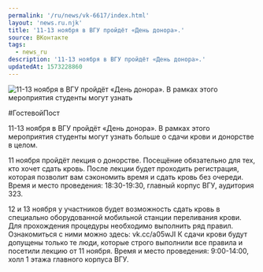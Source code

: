 ```yaml
---
permalink: '/ru/news/vk-6617/index.html'
layout: 'news.ru.njk'
title: '11-13 ноября в ВГУ пройдёт «День донора».'
source: ВКонтакте
tags:
  - news_ru
description: '11-13 ноября в ВГУ пройдёт «День донора».'
updatedAt: 1573228860
---
```

![11-13 ноября в ВГУ пройдёт «День донора». В рамках этого мероприятия студенты могут узнать](https://sun9-34.userapi.com/impf/c854228/v854228937/15e31e/uKgwhcsKA74.jpg?size=1280x720&quality=96&proxy=1&sign=ee8b206bb6bf320c557f379df79bbfc0&c_uniq_tag=ItgO5qw_CA8xK4QZaOw3HKjsxRy_5eTEJKNKLgiYg3c&type=album)

#ГостевойПост

11-13 ноября в ВГУ пройдёт «День донора». В рамках этого мероприятия студенты могут узнать больше о сдачи крови и донорстве в целом.

11 ноября пройдёт лекция о донорстве. Посещёние обязательно для тех, кто хочет сдать кровь. После лекции будет проходить регистрация, которая позволит вам сэкономить время и сдать кровь без очереди.
Время и место проведения: 18:30-19:30, главный корпус ВГУ, аудитория 323.

12 и 13 ноября у участников будет возможность сдать кровь в специально оборудованной мобильной станции переливания крови. Для прохождения процедуры необходимо выполнить ряд правил. Ознакомиться с ними можно здесь: vk.cc/a05wJI
К сдачи крови будут допущены только те люди, которые строго выполнили все правила и посетили лекцию от 11 ноября.
Время и место проведения: 9:00-14:00, холл 1 этажа главного корпуса ВГУ.
